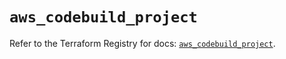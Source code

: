# `aws_codebuild_project`

Refer to the Terraform Registry for docs: [`aws_codebuild_project`](https://registry.terraform.io/providers/hashicorp/aws/5.57.0/docs/resources/codebuild_project).

